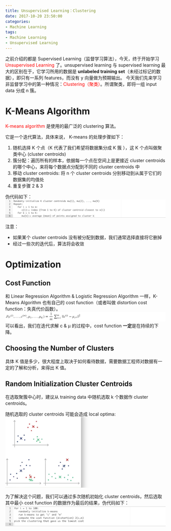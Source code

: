 ```yaml
---
title: Unsupervised Learning：Clustering
date: 2017-10-20 23:50:00
categories:
- Machine Learning
tags:
- Machine Learning
- Unsupervised Learning
---
```


之前介绍的都是 Supervised Learning（监督学习算法），今天，终于开始学习 <span style="color:red">Unsupervised Learning</span> 了。unsupervised learning 与 supervised learning 最大的区别在于，它学习所用的数据是 **unlabeled training set**（未经过标记的数据），即只有一系列 features，而没有 y 向量做为预期输出。
今天我们先来学习非监督学习中的第一种情况：<span style="color:red">Clustering（聚类）</span>。所谓聚类，即将一组 input data 分成 n 簇。

# K-Means Algorithm
<span style="color:red">K-means algorithm</span> 是使用的最广泛的 clustering 算法。

它是一个迭代算法，具体来说， K-means 的处理步骤如下：
1. 随机选择 K 个点（K 代表了我们希望将数据集分成 K 簇 ），这 K 个点叫做聚类中心 (cluster centroids)
2. 簇分配：遍历所有的样本，依据每一个点在空间上是更接近 cluster centroids 的哪个中心，来将每个数据点分配到不同的 cluster centroids 中
3. 移动 cluster centroids: 将 n 个 cluster centroids 分别移动到从属于它们的数据集的均值处
4. 重复步骤 2 & 3

伪代码如下：
![](/assets/images/ml/week8/k-means.jpeg)

注意：
* 如果某个 cluster centroids 没有被分配到数据，我们通常选择直接将它删掉
* 经过一些次的迭代后，算法将会收敛

# Optimization
## Cost Function
和 Linear Regression Algorithm & Logistic Regression Algorithm 一样，K-Means Algorithm 也有自己的 cost function（或者叫做 distortion cost function：失真代价函数）。
![](/assets/images/ml/week8/cost-function.jpeg)
可以看出，我们在迭代求解 c & μ 的过程中，cost function **一定**是在持续的下降。

## Choosing the Number of Clusters
具体 K 值是多少，很大程度上取决于如何看待数据，需要数据工程师对数据有一定的了解和分析，来得出 K 值。

## Random Initialization Cluster Centroids
在选取聚簇中心时，建议从 training data 中随机选取 k 个数据作 cluster centroids。

随机选取的 cluster centroids 可能会造成 local optima:
![](/assets/images/ml/week8/local-optima.jpeg)

为了解决这个问题，我们可以通过多次随机初始化 cluster centroids，然后选取其中最小 cost function 的数据作为最后的结果，伪代码如下：
![](/assets/images/ml/week8/random-k.jpeg)


